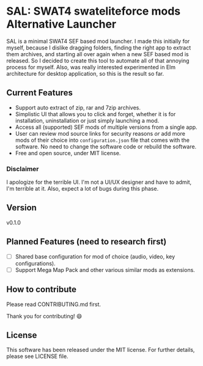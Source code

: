 # SAL: SWAT4 swateliteforce mods Alternative Launcher

SAL is a minimal SWAT4 SEF based mod launcher. I made this initially for myself,
because I dislike dragging folders, finding the right app to extract them archives,
and starting all over again when a new SEF based mod is released. So I decided
to create this tool to automate all of that annoying process for myself. Also,
was really interested experimented in Elm architecture for desktop application,
so this is the result so far.

## Current Features

- Support auto extract of zip, rar and 7zip archives.
- Simplistic UI that allows you to click and forget, whether it is for
installation, uninstallation or just simply launching a mod.
- Access all (supported) SEF mods of multiple versions from a single app.
- User can review mod source links for security reasons *or*
add more mods of their choice into `configuration.json` file that comes with 
the software. No need to change the software code or rebuild the software.
- Free and open source, under MIT license.

### Disclaimer

I apologize for the terrible UI. I'm not a UI/UX designer and have to admit,
I'm terrible at it. Also, expect a lot of bugs during this phase.

## Version

v0.1.0

## Planned Features (need to research first)

- [ ] Shared base configuration for mod of choice (audio, video, key configurations).
- [ ] Support Mega Map Pack and other various similar mods as extensions.

## How to contribute
Please read CONTRIBUTING.md first.

Thank you for contributing! :smile:


## License

This software has been released under the MIT license. For further details,
please see LICENSE file.
